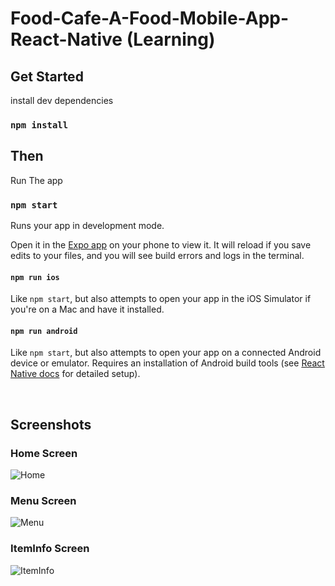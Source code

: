 # Food-Cafe-A-Food-Mobile-App-React-Native (Learning)

## Get Started

install dev dependencies

### `npm install`

## Then

Run The app

### `npm start`

Runs your app in development mode.

Open it in the [Expo app](https://expo.io) on your phone to view it. It will reload if you save edits to your files, and you will see build errors and logs in the terminal.

#### `npm run ios`

Like `npm start`, but also attempts to open your app in the iOS Simulator if you're on a Mac and have it installed.

#### `npm run android`

Like `npm start`, but also attempts to open your app on a connected Android device or emulator. Requires an installation of Android build tools (see [React Native docs](https://facebook.github.io/react-native/docs/getting-started.html) for detailed setup).

<br />

## Screenshots

<div class="flex w-80">

### Home Screen
![Home](/assets/screenshots/Home.jpg)

### Menu Screen
![Menu](/assets/screenshots/Filter%20Page.jpg)

### ItemInfo Screen
![ItemInfo](/assets/screenshots/Item%20info.jpg)

</div>
